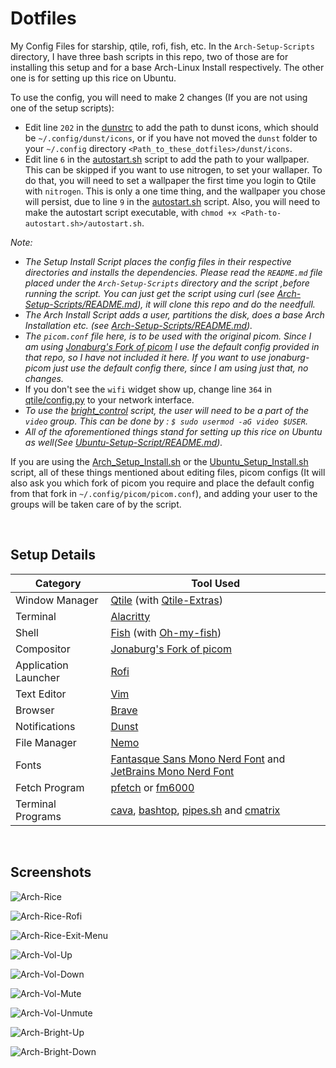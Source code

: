 # Dotfiles
My Config Files for starship, qtile, rofi, fish, etc. In the ```Arch-Setup-Scripts``` directory, I have three bash scripts in this repo, two of those
are for installing this setup and for a base Arch-Linux Install respectively. The other one is for setting up this rice on Ubuntu.

To use the config, you will need to make 2 changes (If you are not using one of the setup scripts):
- Edit line `202` in the [dunstrc](https://github.com/Ruturajn/Dotfiles/blob/main/dunst/dunstrc) to add the path to dunst icons, which should be
  `~/.config/dunst/icons`, or if you have not moved the `dunst` folder to your `~/.config` directory `<Path_to_these_dotfiles>/dunst/icons`.
- Edit line `6` in the [autostart.sh](https://github.com/Ruturajn/Dotfiles/blob/main/qtile/autostart.sh) script to add the path to your wallpaper. 
  This can be skipped if you want to use nitrogen, to set your wallaper. To do that, you will need to set a wallpaper the first time you login to Qtile
  with `nitrogen`. This is only a one time thing, and the wallpaper you chose will persist, due to line `9` in the 
  [autostart.sh](https://github.com/Ruturajn/Dotfiles/blob/main/qtile/autostart.sh) script. Also, you will need to make the autostart script executable,
  with `chmod +x <Path-to-autostart.sh>/autostart.sh`.

*Note:* 
- *The Setup Install Script places the config files in their respective directories and installs the dependencies. Please read the ```README.md``` file placed
under the `Arch-Setup-Scripts` directory and the script ,before running the script. You can just get the script using curl (see 
[Arch-Setup-Scripts/README.md](https://github.com/Ruturajn/Dotfiles/tree/main/Arch-Setup-Scripts)), it will clone this repo and do the needfull.*
- *The Arch Install Script adds a user, partitions the disk, does a base Arch Installation etc. (see [Arch-Setup-Scripts/README.md](https://github.com/Ruturajn/Dotfiles/tree/main/Arch-Setup-Scripts)).*
- *The `picom.conf` file here, is to be used with the original picom. Since I am using [Jonaburg's Fork of picom](https://github.com/jonaburg/picom)
  I use the default config provided in that repo, so I have not included it here. If you want to use jonaburg-picom just use the default config there,
  since I am using just that, no changes.*
- If you don't see the `wifi` widget show up, change line `364` in [qtile/config.py](https://github.com/Ruturajn/Dotfiles/blob/main/qtile/config.py)
  to your network interface.
- *To use the [bright_control](https://github.com/Ruturajn/Dotfiles/blob/main/qtile/bright_control) script, the user will need to be a part of the 
  `video` group. This can be done by : `$ sudo usermod -aG video $USER`.*
- *All of the aforementioned things stand for setting up this rice on Ubuntu as well(See [Ubuntu-Setup-Script/README.md](https://github.com/Ruturajn/Dotfiles/tree/main/Ubuntu-Setup-Script)).*

If you are using the [Arch_Setup_Install.sh](https://github.com/Ruturajn/Dotfiles/blob/main/Arch-Setup-Scripts/Arch_Setup_Install.sh) or the 
[Ubuntu_Setup_Install.sh](https://github.com/Ruturajn/Dotfiles/blob/main/Ubuntu-Setup-Script/Ubuntu_Setup_Install.sh) script, all of 
these things mentioned about editing files, picom configs (It will also ask you which fork of picom you require and place the default config
from that fork in `~/.config/picom/picom.conf`), and adding your user to the groups will be taken care of by the script.

<br />

## Setup Details

| Category | Tool Used |
| --- | --- |
| Window Manager | [Qtile](https://github.com/qtile/qtile) (with [Qtile-Extras](https://github.com/elParaguayo/qtile-extras)) |
| Terminal | [Alacritty](https://github.com/alacritty/alacritty) |
| Shell    | [Fish](https://github.com/fish-shell/fish-shell) (with [Oh-my-fish](https://github.com/oh-my-fish/oh-my-fish)) |
| Compositor | [Jonaburg's Fork of picom](https://github.com/jonaburg/picom) |
| Application Launcher | [Rofi](https://github.com/davatorium/rofi) | 
| Text Editor | [Vim](https://github.com/vim/vim) |
| Browser | [Brave](https://brave.com/) |
| Notifications | [Dunst](https://github.com/dunst-project/dunst) |
| File Manager | [Nemo](https://github.com/linuxmint/nemo) |
| Fonts | [Fantasque Sans Mono Nerd Font](https://github.com/ryanoasis/nerd-fonts/tree/master/patched-fonts/FantasqueSansMono/Regular/complete) and [JetBrains Mono Nerd Font](https://github.com/ryanoasis/nerd-fonts/tree/master/patched-fonts/JetBrainsMono/Ligatures/Regular/complete) |
| Fetch Program | [pfetch](https://github.com/dylanaraps/pfetch) or [fm6000](https://github.com/anhsirk0/fetch-master-6000) |
| Terminal Programs | [cava](https://github.com/karlstav/cava), [bashtop](https://github.com/aristocratos/bashtop), [pipes.sh](https://github.com/pipeseroni/pipes.sh) and [cmatrix](https://github.com/abishekvashok/cmatrix) |

<br />

## Screenshots

![Arch-Rice](https://user-images.githubusercontent.com/56625259/169133033-b98ac87b-028e-4aac-856d-756fc19dc765.png)

![Arch-Rice-Rofi](https://user-images.githubusercontent.com/56625259/169133226-fcdb848b-94e4-4ac6-8914-6b88756e9e1a.png)

![Arch-Rice-Exit-Menu](https://user-images.githubusercontent.com/56625259/169133357-b0fd7ea3-e586-479e-897a-afbbda891bad.png)

![Arch-Vol-Up](https://user-images.githubusercontent.com/56625259/169133869-f2e65894-6c0a-45f2-a114-c15b71a28fd2.png)

![Arch-Vol-Down](https://user-images.githubusercontent.com/56625259/169133972-9d2eff19-016d-4b8f-abc9-94f0812983c3.png)

![Arch-Vol-Mute](https://user-images.githubusercontent.com/56625259/169134095-be37003e-54a4-4c05-ac66-46e6ed38b03e.png)

![Arch-Vol-Unmute](https://user-images.githubusercontent.com/56625259/169134193-83e8e6bf-54f1-42a4-997f-69cee7a7594b.png)

![Arch-Bright-Up](https://user-images.githubusercontent.com/56625259/169141677-856809a7-a2d3-4e8c-8f9b-84bb9c6db1c0.png)

![Arch-Bright-Down](https://user-images.githubusercontent.com/56625259/169141696-bfd5e1a9-6d14-492f-9084-d573cac8f168.png)

<br />

